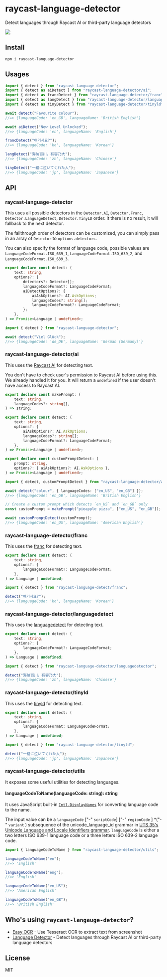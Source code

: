 # raycast-language-detector

Detect languages through Raycast AI or third-party language detectors

[![](https://shields.io/badge/Raycast-Pro_Enhanced-eee?labelColor=FF6363&logo=raycast&logoColor=fff&style=flat-square)](https://github.com/LitoMore/raycast-pro-enhanced-extensions)

## Install

```shell
npm i raycast-language-detector
```

## Usages

```typescript
import { detect } from "raycast-language-detector";
import { detect as aiDetect } from "raycast-language-detector/ai";
import { detect as francDetect } from "raycast-language-detector/franc";
import { detect as langDetect } from "raycast-language-detector/languagedetect";
import { detect as tinyDetect } from "raycast-language-detector/tinyld";

await detect("Favourite colour");
//=> {languageCode: 'en_GB', languageName: 'British English'}

await aiDetect("New Level Unlocked");
//=> {languageCode: 'en', languageName: 'English'}

francDetect("여기서요?");
//=> {languageCode: 'ko', languageName: 'Korean'}

langDetect("海纳百川，有容乃大");
//=> {languageCode: 'zh', languageName: 'Chinese'}

tinyDetect("一緒に泣いてくれた人");
//=> {languageCode: 'jp', languageName: 'Japanese'}
```

## API

### raycast-language-detector

This uses all possible detectors in the `Detector.AI`, `Detector.Franc`, `Detector.LanguageDetect`, `Detector.TinyLD` order. It there is no result, it will fallback to the next detector.

The fallthrough order of detectors can be customized, you can simply pass in an array of `Detector` to `options.detectors`.

You can also specify the format of language code, possible values are `LanguageCodeFormat.ISO_639_1`, `LanguageCodeFormat.ISO_639_2`, and `LanguageCodeFormat.ISO_639_3`.

```typescript
export declare const detect: (
	text: string,
	options?: {
		detectors?: Detector[];
		languageCodeFormat?: LanguageCodeFormat;
		aiDetectOptions?: {
			aiAskOptions?: AI.AskOptions;
			languageCodes?: string[];
			languageCodeFormat?: LanguageCodeFormat;
		};
	},
) => Promise<Language | undefined>;
```

```typescript
import { detect } from "raycast-language-detector";

await detect("Viel Glück");
//=> {languageCode: 'de_DE', languageName: 'German (Germany)'}
```

### raycast-language-detector/ai

This uses the [Raycast AI](https://developers.raycast.com/api-reference/ai) for detecting text.

You don't have to check user's permission to Raycast AI before using this. We already handled it for you. It will return a `undefined` if the user doesn't have access to Raycast AI.

```typescript
export declare const makePrompt: (
	text: string,
	languageCodes?: string[],
) => string;

export declare const detect: (
	text: string,
	options?: {
		aiAskOptions?: AI.AskOptions;
		languageCodes?: string[];
		languageCodeFormat?: LanguageCodeFormat;
	},
) => Promise<Language | undefined>;

export declare const customPromptDetect: (
	prompt: string,
	options?: { aiAskOptions?: AI.AskOptions },
) => Promise<Language | undefined>;
```

```typescript
import { detect, customPromptDetect } from "raycast-language-detector/ai";

await detect("colour", { languageCodes: ["en_US", "en_GB"] });
//=> {languageCode: 'en_GB', languageName: 'British English'}

// Create a custom prompt which detects `en_US` and `en_GB` only
const customPrompt = makePrompt("pieapple pizza", ["en_US", "en_GB"]);

await customPromptDetect(customPrompt);
//=> {languageCode: 'en_US', languageName: 'American English'}
```

### raycast-language-detector/franc

This uses the [franc](https://npmjs.com/franc) for detecting text.

```typescript
export declare const detect: (
	text: string,
	options?: {
		languageCodeFormat?: LanguageCodeFormat;
	},
) => Language | undefined;
```

```typescript
import { detect } from "raycast-language-detect/franc";

detect("여기서요?");
//=> {languageCode: 'ko', languageName: 'Korean'}
```

### raycast-language-detector/languagedetect

This uses the [languagedetect](https://npmjs.com/languagedetect) for detecting text.

```typescript
export declare const detect: (
	text: string,
	options?: {
		languageCodeFormat?: LanguageCodeFormat;
	},
) => Language | undefined;
```

```typescript
import { detect } from "raycast-language-detector/languagedetector";

detect("海纳百川，有容乃大");
//=> {languageCode: 'zh', languageName: 'Chinese'}
```

### raycast-language-detector/tinyld

This uses the [tinyld](https://npmjs.com/tinyld) for detecting text.

```typescript
export declare const detect: (
	text: string,
	options?: {
		languageCodeFormat: LanguageCodeFormat;
	},
) => Language | undefined;
```

```typescript
import { detect } from "raycast-language-detector/tinyld";

detect("一緒に泣いてくれた人");
//=> {languageCode: 'jp', languageName: 'Japanese'}
```

### raycast-language-detector/utils

It exposes some useful utilities for detecting languages.

#### languageCodeToName(languageCode: string): string

It uses JavaScript built-in [
`Intl.DisplayNames`](https://developer.mozilla.org/en-US/docs/Web/JavaScript/Reference/Global_Objects/Intl/DisplayNames#language_display_names) for converting language code to the name.

The input value can be a `languageCode` ["-" `scriptCode`] ["-" `regionCode` ] \*("-" `variant` ) subsequence of the unicode_language_id grammar in [UTS 35's Unicode Language and Locale Identifiers grammar](https://unicode.org/reports/tr35/#Unicode_language_identifier). `languageCode` is either a two letters ISO 639-1 language code or a three letters ISO 639-2 language code.

```typescript
import { languageCodeToName } from "raycast-language-detector/utils";

languageCodeToName("en");
//=> 'English'

languageCodeToName("eng");
//=> 'English'

languageCodeToName("en_US");
//=> 'American English'

languageCodeToName("en_GB");
//=> 'British English'
```

## Who's using `raycast-langauge-detector`?

- [Easy OCR](https://raycast.com/Rafo94/easy-ocr) - Use Tesseract OCR to extract text from screenshot
- [Language Detector](https://raycast.com/litomore/language-detector) - Detect languages through Raycast AI or third-party language detectors

## License

MIT
